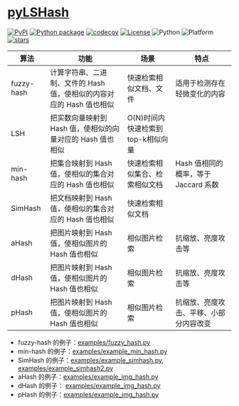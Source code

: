 # [pyLSHash](https://github.com/guofei9987/pyLSHash)

[![PyPI](https://img.shields.io/pypi/v/pyLSHash)](https://pypi.org/project/pyLSHash/)
[![Python package](https://github.com/guofei9987/pyLSHash/actions/workflows/python-package.yml/badge.svg)](https://github.com/guofei9987/pyLSHash/actions/workflows/python-package.yml)
[![codecov](https://codecov.io/gh/guofei9987/pyLSHash/branch/main/graph/badge.svg)](https://codecov.io/gh/guofei9987/pyLSHash)
[![License](https://img.shields.io/pypi/l/pyLSHash.svg)](https://github.com/guofei9987/pyLSHash/blob/master/LICENSE)
![Python](https://img.shields.io/badge/python->=3.5-green.svg)
![Platform](https://img.shields.io/badge/platform-windows%20|%20linux%20|%20macos-green.svg)
[![stars](https://img.shields.io/github/stars/guofei9987/pyLSHash?style=social)](https://github.com/guofei9987/pyLSHash/fork)




| 算法       | 功能                                  | 场景                    | 特点                        |
|----------|-------------------------------------|-----------------------|---------------------------|
| fuzzy-hash| 计算字符串、二进制、文件的 Hash 值，使相似的内容对应的 Hash 值也相似 | 快速检索相似文档、文件 | 适用于检测存在轻微变化的内容 |
| LSH      | 把实数向量映射到 Hash 值，使相似的向量对应的 Hash 值也相似 | O(N)时间内快速检索到top-k相似向量 |                           |
| min-hash | 把集合映射到 Hash 值，使相似的集合对应的 Hash 值也相似   | 快速检索相似集合、检索相似文档       | Hash 值相同的概率，等于 Jaccard 系数 |
| SimHash  | 把文档映射到 Hash 值，使相似的集合对应的 Hash 值也相似   | 快速检索相似文档              |                           |
| aHash    | 把图片映射到 Hash 值，使相似图片的 Hash 值也相似      | 相似图片检索                | 抗缩放、亮度攻击等                 |
| dHash    | 把图片映射到 Hash 值，使相似图片的 Hash 值也相似      | 相似图片检索                | 抗缩放、亮度攻击等                 |
| pHash    | 把图片映射到 Hash 值，使相似图片的 Hash 值也相似      | 相似图片检索                | 抗缩放、亮度攻击、平移、小部分内容改变       |



- fuzzy-hash 的例子：[examples/fuzzy_hash.py](examples/fuzzy_hash.py)
- min-hash 的例子：[examples/example_min_hash.py](examples/example_min_hash.py)
- SimHash 的例子：[examples/example_simhash.py](examples/example_simhash.py), [examples/example_simhash2.py](examples/example_simhash2.py)
- aHash 的例子：[examples/example_img_hash.py](examples/example_img_hash.py)
- dHash 的例子： [examples/example_img_hash.py](examples/example_img_hash.py)
- pHash 的例子：[examples/example_img_hash.py](examples/example_img_hash.py)